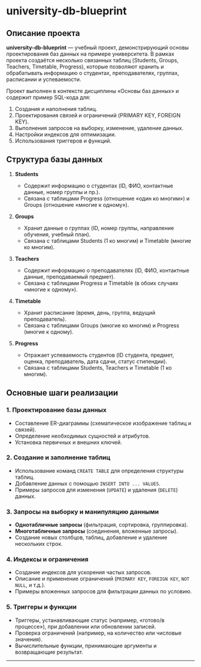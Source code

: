 # university-db-blueprint

## Описание проекта
**university-db-blueprint** — учебный проект, демонстрирующий основы проектирования баз данных на примере университета. В рамках проекта создаётся несколько связанных таблиц (Students, Groups, Teachers, Timetable, Progress), которые позволяют хранить и обрабатывать информацию о студентах, преподавателях, группах, расписании и успеваемости.

Проект выполнен в контексте дисциплины «Основы баз данных» и содержит пример SQL-кода для:
1. Создания и наполнения таблиц.
2. Проектирования связей и ограничений (PRIMARY KEY, FOREIGN KEY).
3. Выполнения запросов на выборку, изменение, удаление данных.
4. Настройки индексов для оптимизации.
5. Использования триггеров и функций.

## Структура базы данных
1. **Students**  
   - Содержит информацию о студентах (ID, ФИО, контактные данные, номер группы и пр.).  
   - Связана с таблицами Progress (отношение «один ко многим») и Groups (отношение «многие к одному»).

2. **Groups**  
   - Хранит данные о группах (ID, номер группы, направление обучения, учебный план).  
   - Связана с таблицами Students (1 ко многим) и Timetable (многие ко многим).

3. **Teachers**  
   - Содержит информацию о преподавателях (ID, ФИО, контактные данные, преподаваемый предмет).  
   - Связана с таблицами Progress и Timetable (в обоих случаях «многие к одному»).

4. **Timetable**  
   - Хранит расписание (время, день, группа, ведущий преподаватель).  
   - Связана с таблицами Groups (многие ко многим) и Progress (многие к одному).

5. **Progress**  
   - Отражает успеваемость студентов (ID студента, предмет, оценка, преподаватель, дата сдачи, статус стипендии).  
   - Связана с таблицами Students, Teachers и Timetable (1 ко многим).

## Основные шаги реализации

### 1. Проектирование базы данных
- Составление ER-диаграммы (схематическое изображение таблиц и связей).
- Определение необходимых сущностей и атрибутов.
- Установка первичных и внешних ключей.

### 2. Создание и заполнение таблиц
- Использование команд `CREATE TABLE` для определения структуры таблиц.
- Добавление данных с помощью `INSERT INTO ... VALUES`.
- Примеры запросов для изменения (`UPDATE`) и удаления (`DELETE`) данных.

### 3. Запросы на выборку и манипуляцию данными
- **Однотабличные запросы** (фильтрация, сортировка, группировка).
- **Многотабличные запросы** (соединения, вложенные запросы).
- Создание новых столбцов, таблиц, добавление и удаление нескольких строк.

### 4. Индексы и ограничения
- Создание индексов для ускорения частых запросов.
- Описание и применение ограничений (`PRIMARY KEY`, `FOREIGN KEY`, `NOT NULL`, и т.д.).
- Примеры вложенных запросов для фильтрации данных по условию.

### 5. Триггеры и функции
- Триггеры, устанавливающие статус (например, «готово/в процессе»), при добавлении или обновлении записей.
- Проверка ограничений (например, на количество или числовые значения).
- Вычислительные функции, принимающие аргументы и возвращающие результат.




---


